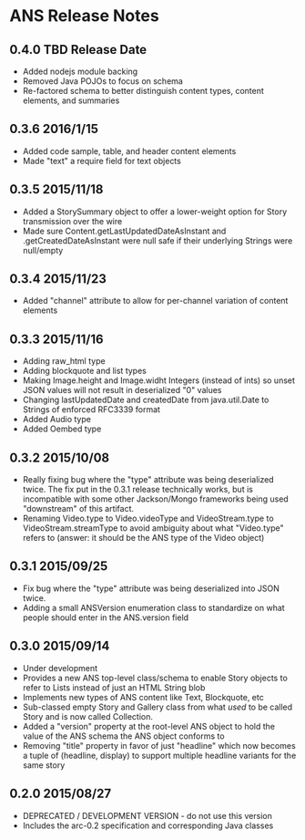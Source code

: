 # ANS Release Notes

## 0.4.0 TBD Release Date

* Added nodejs module backing
* Removed Java POJOs to focus on schema
* Re-factored schema to better distinguish content types, content elements, and summaries

## 0.3.6 2016/1/15

* Added code sample, table, and header content elements
* Made "text" a require field for text objects

## 0.3.5 2015/11/18

* Added a StorySummary object to offer a lower-weight option for Story transmission over the wire
* Made sure Content.getLastUpdatedDateAsInstant and .getCreatedDateAsInstant were null safe if their underlying Strings were null/empty

## 0.3.4 2015/11/23

* Added "channel" attribute to allow for per-channel variation of content elements

## 0.3.3 2015/11/16

* Adding raw_html type
* Adding blockquote and list types
* Making Image.height and Image.widht Integers (instead of ints) so unset JSON values will not result in deserialized "0" values
* Changing lastUpdatedDate and createdDate from java.util.Date to Strings of enforced RFC3339 format
* Added Audio type
* Added Oembed type

## 0.3.2 2015/10/08

* Really fixing bug where the "type" attribute was being deserialized twice. The fix put in the 0.3.1 release technically works, but is incompatible with some other Jackson/Mongo frameworks being used "downstream" of this artifact.
* Renaming Video.type to Video.videoType and VideoStream.type to VideoStream.streamType to avoid ambiguity about what "Video.type" refers to (answer: it should be the ANS type of the Video object)

## 0.3.1 2015/09/25

* Fix bug where the "type" attribute was being deserialized into JSON twice.
* Adding a small ANSVersion enumeration class to standardize on what people should enter in the ANS.version field

## 0.3.0 2015/09/14

* Under development
* Provides a new ANS top-level class/schema to enable Story objects to refer to Lists<ANS> instead of just an HTML String blob
* Implements new types of ANS content like Text, Blockquote, etc
* Sub-classed empty Story and Gallery class from what *used* to be called Story and is now called Collection.
* Added a "version" property at the root-level ANS object to hold the value of the ANS schema the ANS object conforms to
* Removing "title" property in favor of just "headline" which now becomes a tuple of (headline, display) to support multiple headline variants for the same story

## 0.2.0 2015/08/27

* DEPRECATED / DEVELOPMENT VERSION - do not use this version
* Includes the arc-0.2 specification and corresponding Java classes
